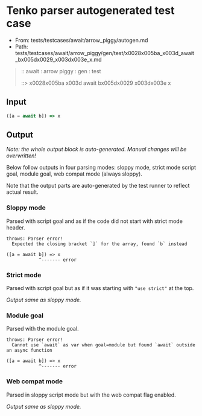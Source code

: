 # Tenko parser autogenerated test case

- From: tests/testcases/await/arrow_piggy/autogen.md
- Path: tests/testcases/await/arrow_piggy/gen/test/x0028x005ba_x003d_await_bx005dx0029_x003dx003e_x.md

> :: await : arrow piggy : gen : test
>
> ::> x0028x005ba x003d await bx005dx0029 x003dx003e x

## Input


`````js
([a = await b]) => x
`````

## Output

_Note: the whole output block is auto-generated. Manual changes will be overwritten!_

Below follow outputs in four parsing modes: sloppy mode, strict mode script goal, module goal, web compat mode (always sloppy).

Note that the output parts are auto-generated by the test runner to reflect actual result.

### Sloppy mode

Parsed with script goal and as if the code did not start with strict mode header.

`````
throws: Parser error!
  Expected the closing bracket `]` for the array, found `b` instead

([a = await b]) => x
            ^------- error
`````

### Strict mode

Parsed with script goal but as if it was starting with `"use strict"` at the top.

_Output same as sloppy mode._

### Module goal

Parsed with the module goal.

`````
throws: Parser error!
  Cannot use `await` as var when goal=module but found `await` outside an async function

([a = await b]) => x
            ^------- error
`````


### Web compat mode

Parsed in sloppy script mode but with the web compat flag enabled.

_Output same as sloppy mode._
